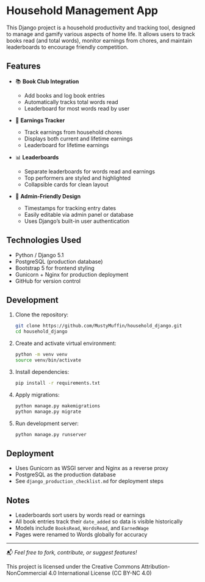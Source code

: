 # Household Management App

This Django project is a household productivity and tracking tool, designed to manage and gamify various aspects of home life. It allows users to track books read (and total words), monitor earnings from chores, and maintain leaderboards to encourage friendly competition.

## Features

- 📚 **Book Club Integration**

  - Add books and log book entries
  - Automatically tracks total words read
  - Leaderboard for most words read by user

- 💸 **Earnings Tracker**

  - Track earnings from household chores
  - Displays both current and lifetime earnings
  - Leaderboard for lifetime earnings

- 📊 **Leaderboards**

  - Separate leaderboards for words read and earnings
  - Top performers are styled and highlighted
  - Collapsible cards for clean layout

- 🧠 **Admin-Friendly Design**

  - Timestamps for tracking entry dates
  - Easily editable via admin panel or database
  - Uses Django’s built-in user authentication

## Technologies Used

- Python / Django 5.1
- PostgreSQL (production database)
- Bootstrap 5 for frontend styling
- Gunicorn + Nginx for production deployment
- GitHub for version control

## Development

1. Clone the repository:

   ```bash
   git clone https://github.com/MustyMuffin/household_django.git
   cd household_django
   ```

2. Create and activate virtual environment:

   ```bash
   python -m venv venv
   source venv/bin/activate
   ```

3. Install dependencies:

   ```bash
   pip install -r requirements.txt
   ```

4. Apply migrations:

   ```bash
   python manage.py makemigrations
   python manage.py migrate
   ```

5. Run development server:

   ```bash
   python manage.py runserver
   ```

## Deployment

- Uses Gunicorn as WSGI server and Nginx as a reverse proxy
- PostgreSQL as the production database
- See `django_production_checklist.md` for deployment steps

## Notes

- Leaderboards sort users by words read or earnings
- All book entries track their `date_added` so data is visible historically
- Models include `BooksRead`, `WordsRead`, and `EarnedWage`
- Pages were renamed to Words globally for accuracy

---

📬 *Feel free to fork, contribute, or suggest features!*

This project is licensed under the Creative Commons Attribution-NonCommercial 4.0 International License (CC BY-NC 4.0)

